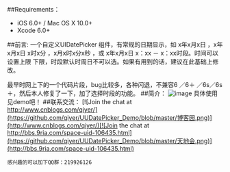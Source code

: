 ##Requirements：
- iOS 6.0+ / Mac OS X 10.0+
- Xcode 6.0+

##前言:
一个自定义UIDatePicker 组件，有常规的日期显示，如 x年x月x日 ，x年x月x日  x时x分 ，x月x时x分x秒 ，或  x年x月x日   x：xx － x：xx时段。时间可以设置上限 下限，时段默认时周日不可以选。如果有用到的话，建议在此基础上修改。

最早时网上下的一个代码片段，bug比较多，各种闪退，不兼容6 ／6＋ ／6s／6s＋，然后本人修复了一下，加了选择时段的功能。
##简介：
![image](https://github.com/qiyer/UUDatePicker_Demo/blob/master/test.png)
具体使用见demo吧！
##联系交流：
[![Join the chat at http://www.cnblogs.com/qiyer/](https://github.com/qiyer/UUDatePicker_Demo/blob/master/博客园.png)](http://www.cnblogs.com/qiyer/)[![Join the chat at http://bbs.9ria.com/space-uid-106435.html](https://github.com/qiyer/UUDatePicker_Demo/blob/master/天地会.png)](http://bbs.9ria.com/space-uid-106435.html)

    感兴趣的可以加下QQ群：219926126
